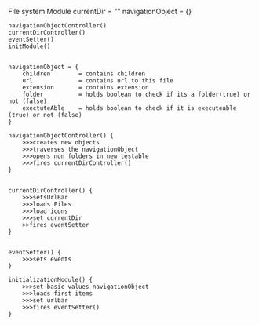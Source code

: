 File system Module
    currentDir = ""
    navigationObject = {}

    navigationObjectController()
    currentDirController()
    eventSetter()
    initModule()


    navigationObject = {
        children        = contains children
        url             = contains url to this file
        extension       = contains extension
        folder          = holds boolean to check if its a folder(true) or not (false)
        exectuteAble    = holds boolean to check if it is executeable (true) or not (false)
    }

    navigationObjectController() {
        >>>creates new objects
        >>>traverses the navigationObject
        >>>opens non folders in new testable
        >>>fires currentDirController()
    }


    currentDirController() {
        >>>setsUrlBar
        >>>loads Files
        >>>load icons
        >>>set currentDir
        >>fires eventSetter
    }


    eventSetter() {
        >>>sets events
    }

    initializationModule() {
        >>>set basic values navigationObject
        >>>loads first items
        >>>set urlbar
        >>>fires eventSetter()
    }
